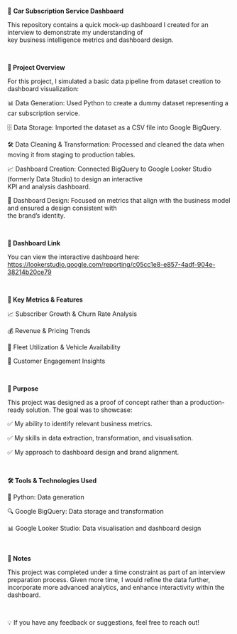 🚗 **Car Subscription Service Dashboard**

This repository contains a quick mock-up dashboard I created for an interview to demonstrate my understanding of <br>key business intelligence metrics and dashboard design.

<br>

**📌 Project Overview**

For this project, I simulated a basic data pipeline from dataset creation to dashboard visualization:

📊 Data Generation: Used Python to create a dummy dataset representing a car subscription service.

🗄️ Data Storage: Imported the dataset as a CSV file into Google BigQuery.

🛠️ Data Cleaning & Transformation: Processed and cleaned the data when moving it from staging to production tables.

📈 Dashboard Creation: Connected BigQuery to Google Looker Studio (formerly Data Studio) to design an interactive <br>KPI and analysis dashboard.

🎨 Dashboard Design: Focused on metrics that align with the business model and ensured a design consistent with <br>the brand’s identity.

<br>

**🔗 Dashboard Link**

You can view the interactive dashboard here: https://lookerstudio.google.com/reporting/c05cc1e8-e857-4adf-904e-38214b20ce79

<br>

**📌 Key Metrics & Features**

📈 Subscriber Growth & Churn Rate Analysis

💰 Revenue & Pricing Trends

🚙 Fleet Utilization & Vehicle Availability

👥 Customer Engagement Insights

<br>

**🎯 Purpose**

This project was designed as a proof of concept rather than a production-ready solution. The goal was to showcase:

✅ My ability to identify relevant business metrics.

✅ My skills in data extraction, transformation, and visualisation.

✅ My approach to dashboard design and brand alignment.

<br>

**🛠️ Tools & Technologies Used**

🐍 Python: Data generation

🔍 Google BigQuery: Data storage and transformation

📊 Google Looker Studio: Data visualisation and dashboard design

<br>

**📝 Notes**

This project was completed under a time constraint as part of an interview preparation process. Given more time, I would refine the data further, incorporate more advanced analytics, and enhance interactivity within the dashboard.

<br>

💡 If you have any feedback or suggestions, feel free to reach out!
